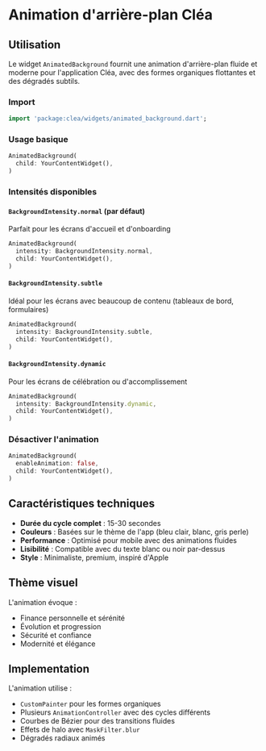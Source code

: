 # Animation d'arrière-plan Cléa

## Utilisation

Le widget `AnimatedBackground` fournit une animation d'arrière-plan fluide et moderne pour l'application Cléa, avec des formes organiques flottantes et des dégradés subtils.

### Import
```dart
import 'package:clea/widgets/animated_background.dart';
```

### Usage basique
```dart
AnimatedBackground(
  child: YourContentWidget(),
)
```

### Intensités disponibles

#### `BackgroundIntensity.normal` (par défaut)
Parfait pour les écrans d'accueil et d'onboarding
```dart
AnimatedBackground(
  intensity: BackgroundIntensity.normal,
  child: YourContentWidget(),
)
```

#### `BackgroundIntensity.subtle`
Idéal pour les écrans avec beaucoup de contenu (tableaux de bord, formulaires)
```dart
AnimatedBackground(
  intensity: BackgroundIntensity.subtle,
  child: YourContentWidget(),
)
```

#### `BackgroundIntensity.dynamic`
Pour les écrans de célébration ou d'accomplissement
```dart
AnimatedBackground(
  intensity: BackgroundIntensity.dynamic,
  child: YourContentWidget(),
)
```

### Désactiver l'animation
```dart
AnimatedBackground(
  enableAnimation: false,
  child: YourContentWidget(),
)
```

## Caractéristiques techniques

- **Durée du cycle complet** : 15-30 secondes
- **Couleurs** : Basées sur le thème de l'app (bleu clair, blanc, gris perle)
- **Performance** : Optimisé pour mobile avec des animations fluides
- **Lisibilité** : Compatible avec du texte blanc ou noir par-dessus
- **Style** : Minimaliste, premium, inspiré d'Apple

## Thème visuel

L'animation évoque :
- Finance personnelle et sérénité
- Évolution et progression
- Sécurité et confiance
- Modernité et élégance

## Implementation

L'animation utilise :
- `CustomPainter` pour les formes organiques
- Plusieurs `AnimationController` avec des cycles différents
- Courbes de Bézier pour des transitions fluides
- Effets de halo avec `MaskFilter.blur`
- Dégradés radiaux animés